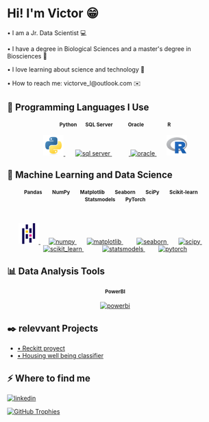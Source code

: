 <h1>Hi! I'm Victor 😁</h1>
<p>• I am a Jr. Data Scientist 💻 </p>
<p>• I have a degree in Biological Sciences and a master's degree in Biosciences 🔬 </p>
<p>• I love learning about science and technology 📱</p>
<p>• How to reach me: victorve_l@outlook.com ✉️</p>

<h2>🚀 Programming Languages I Use</h2>

<div style="text-align: center;">
  <small><strong>Python</strong></small>&nbsp;&nbsp;&nbsp;&nbsp;
  <small><strong>SQL Server</strong></small>&nbsp;&nbsp;&nbsp;&nbsp;&nbsp;&nbsp;&nbsp;&nbsp;
  <small><strong>Oracle</strong></small>&nbsp;&nbsp;&nbsp;&nbsp;&nbsp;&nbsp;
  &nbsp;&nbsp;&nbsp;&nbsp;&nbsp;&nbsp;&nbsp;<small><strong>R</strong></small>
  <br><br> <a target="_blank" href="https://raw.githubusercontent.com/devicons/devicon/master/icons/python/python-original.svg">
    <img src="https://raw.githubusercontent.com/devicons/devicon/master/icons/python/python-original.svg" alt="python" width="48" height="48" />
  </a>&nbsp;&nbsp;&nbsp;&nbsp;&nbsp;
  <a target="_blank" href="https://www.svgrepo.com/show/303229/microsoft-sql-server-logo.svg">
    <img src="https://www.svgrepo.com/show/303229/microsoft-sql-server-logo.svg" alt="sql server" width="48" height="48" />
  </a>&nbsp;&nbsp;&nbsp;&nbsp;&nbsp;
  &nbsp;&nbsp;&nbsp;&nbsp;<a target="_blank" href="https://www.vectorlogo.zone/logos/oracle/oracle-icon.svg">
    <img src="https://www.vectorlogo.zone/logos/oracle/oracle-icon.svg" alt="oracle" width="48" height="48" />
  </a>&nbsp;&nbsp;&nbsp;&nbsp;&nbsp;
  <a target="_blank" href="https://raw.githubusercontent.com/devicons/devicon/master/icons/r/r-original.svg">
    <img src="https://raw.githubusercontent.com/devicons/devicon/master/icons/r/r-original.svg" alt="r" width="48" height="48" />
  </a>
</div>


<h2>🧠 Machine Learning and Data Science</h2>
<div style="text-align: center;">
  <small><strong>Pandas</strong></small>&nbsp;&nbsp;&nbsp;&nbsp;&nbsp;
  <small><strong>NumPy</strong></small>&nbsp;&nbsp;&nbsp;&nbsp;&nbsp;
  <small><strong>Matplotlib</strong></small>&nbsp;&nbsp;&nbsp;&nbsp;&nbsp;
  <small><strong>Seaborn</strong></small>&nbsp;&nbsp;&nbsp;&nbsp;&nbsp;
  <small><strong>SciPy</strong></small>&nbsp;&nbsp;&nbsp;&nbsp;&nbsp;
  <small><strong>Scikit-learn</strong></small>&nbsp;&nbsp;&nbsp;&nbsp;&nbsp;
  <small><strong>Statsmodels</strong></small>&nbsp;&nbsp;&nbsp;&nbsp;&nbsp;
  <small><strong>PyTorch</strong></small>
  
  <br><br> <a target="_blank" href="https://raw.githubusercontent.com/devicons/devicon/2ae2a900d2f041da66e950e4d48052658d850630/icons/pandas/pandas-original.svg">
    <img src="https://raw.githubusercontent.com/devicons/devicon/2ae2a900d2f041da66e950e4d48052658d850630/icons/pandas/pandas-original.svg" alt="pandas" width="48" height="48" />
  </a>&nbsp;&nbsp;&nbsp;&nbsp;
  <a target="_blank" href="https://numpy.org/doc/stable/_static/numpylogo.svg">
    <img src="https://numpy.org/doc/stable/_static/numpylogo.svg" alt="numpy" width="48" height="48" />
  </a>&nbsp;&nbsp;&nbsp;&nbsp;&nbsp;
  <a target="_blank" href="https://matplotlib.org/_static/logo2_compressed.svg">
    <img src="https://matplotlib.org/_static/logo2_compressed.svg" alt="matplotlib" width="48" height="48" />
  </a>&nbsp;&nbsp;&nbsp;&nbsp;&nbsp;&nbsp;&nbsp;
  <a target="_blank" href="https://seaborn.pydata.org/_images/logo-mark-lightbg.svg">
    <img src="https://seaborn.pydata.org/_images/logo-mark-lightbg.svg" alt="seaborn" width="48" height="48" />
  </a>&nbsp;&nbsp;&nbsp;&nbsp;&nbsp;
  <a target="_blank" href="https://upload.wikimedia.org/wikipedia/commons/0/07/Scipylogo.png">
    <img src="https://raw.githubusercontent.com/valohai/ml-logos/refs/heads/master/scipy.svg" alt="scipy" width="38" height="38" />
  </a>&nbsp;&nbsp;&nbsp;&nbsp;&nbsp;&nbsp;
  <a target="_blank" href="https://upload.wikimedia.org/wikipedia/commons/0/05/Scikit_learn_logo_small.svg">
    <img src="https://upload.wikimedia.org/wikipedia/commons/0/05/Scikit_learn_logo_small.svg" alt="scikit_learn" width="48" height="48" />
  </a>&nbsp;&nbsp;&nbsp;&nbsp;&nbsp;&nbsp;&nbsp;&nbsp;&nbsp;&nbsp;
  <a target="_blank" href="https://www.statsmodels.org/stable/_static/statsmodels_logo.svg">
    <img src="https://www.statsmodels.org/v0.11.1/_images/statsmodels-logo-v2-no-text.svg" alt="statsmodels" width="48" height="48" />
  </a>&nbsp;&nbsp;&nbsp;&nbsp;&nbsp;&nbsp;&nbsp;
  <a target="_blank" href="https://www.vectorlogo.zone/logos/tensorflow/tensorflow-icon.svg">
    <img src="https://www.vectorlogo.zone/logos/pytorch/pytorch-icon.svg" alt="pytorch" width="48" height="48" />
  </a>
</div>



<h2>📊 Data Analysis Tools</h2>
<div style="text-align: center;">
  <small><strong>PowerBI</strong></small>
  <br><br><a target="_blank" href="https://raw.githubusercontent.com/microsoft/PowerBI-Icons/main/SVG/PowerBI-Logo.svg" style="display: inline-block;"><img src="https://www.vectorlogo.zone/logos/microsoft_powerbi/microsoft_powerbi-icon.svg" alt="powerbi" width="42" height="42" /></a>
</div>

<h2>✒️ relevvant Projects</h2>
<ul>
  <li><a target="_blank" href="https://github.com/victorve-l/Reckitt_EBAC">• Reckitt proyect</a></li>
  <li><a target="_blank" href="https://github.com/victorve-l/Housing-well-being-classifier">• Housing well being classifier</a></li>
</ul>

<h2>⚡️ Where to find me</h2>
<p><a target="_blank" href="https://www.linkedin.com/in/victor-de-la-torrev/" style="display: inline-block;"><img src="https://img.shields.io/badge/linkedin-logo?style=for-the-badge&logo=linkedin&logoColor=white&color=%230a77b6" alt="linkedin" /></a></p>
<p><a href="https://github.com/ryo-ma/github-profile-trophy"><img src="https://github-profile-trophy.vercel.app/?username=victorve" alt="GitHub Trophies" /></a></p>
